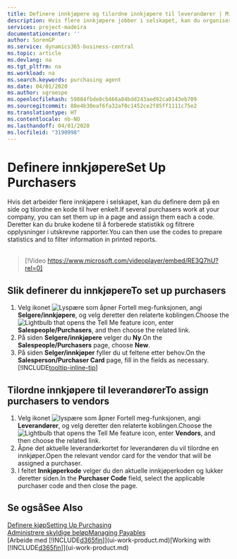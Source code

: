 ```yaml
---
title: Definere innkjøpere og tilordne innkjøpere til leverandører | Microsoft-dokumentasjon
description: Hvis flere innkjøpere jobber i selskapet, kan du organisere dem for statistisk analyse.
services: project-madeira
documentationcenter: ''
author: SorenGP
ms.service: dynamics365-business-central
ms.topic: article
ms.devlang: na
ms.tgt_pltfrm: na
ms.workload: na
ms.search.keywords: purchasing agent
ms.date: 04/01/2020
ms.author: sgroespe
ms.openlocfilehash: 59884fbde8cb466a84bdd243aed92ca0143eb709
ms.sourcegitcommit: 88e4b30eaf6fa32af0c1452ce2f85ff1111c75e2
ms.translationtype: HT
ms.contentlocale: nb-NO
ms.lasthandoff: 04/01/2020
ms.locfileid: "3190998"
---
```

# <a name="set-up-purchasers"></a><span data-ttu-id="7d7da-103">Definere innkjøpere</span><span class="sxs-lookup"><span data-stu-id="7d7da-103">Set Up Purchasers</span></span>
<span data-ttu-id="7d7da-104">Hvis det arbeider flere innkjøpere i selskapet, kan du definere dem på en side og tilordne en kode til hver enkelt.</span><span class="sxs-lookup"><span data-stu-id="7d7da-104">If several purchasers work at your company, you can set them up in a page and assign them each a code.</span></span> <span data-ttu-id="7d7da-105">Deretter kan du bruke kodene til å forberede statistikk og filtrere opplysninger i utskrevne rapporter.</span><span class="sxs-lookup"><span data-stu-id="7d7da-105">You can then use the codes to prepare statistics and to filter information in printed reports.</span></span><br><br>  

> [!Video https://www.microsoft.com/videoplayer/embed/RE3Q7hU?rel=0]

## <a name="to-set-up-purchasers"></a><span data-ttu-id="7d7da-106">Slik definerer du innkjøpere</span><span class="sxs-lookup"><span data-stu-id="7d7da-106">To set up purchasers</span></span>
1. <span data-ttu-id="7d7da-107">Velg ikonet ![Lyspære som åpner Fortell meg-funksjonen](media/ui-search/search_small.png "Fortell hva du vil gjøre"), angi **Selgere/innkjøpere**, og velg deretter den relaterte koblingen.</span><span class="sxs-lookup"><span data-stu-id="7d7da-107">Choose the ![Lightbulb that opens the Tell Me feature](media/ui-search/search_small.png "Tell me what you want to do") icon, enter **Salespeople/Purchasers**, and then choose the related link.</span></span>
2. <span data-ttu-id="7d7da-108">På siden **Selgere/innkjøpere** velger du **Ny**.</span><span class="sxs-lookup"><span data-stu-id="7d7da-108">On the **Salespeople/Purchasers** page, choose **New**.</span></span>
3. <span data-ttu-id="7d7da-109">På siden **Selger/innkjøper** fyller du ut feltene etter behov.</span><span class="sxs-lookup"><span data-stu-id="7d7da-109">On the **Salesperson/Purchaser Card** page, fill in the fields as necessary.</span></span> [!INCLUDE[tooltip-inline-tip](includes/tooltip-inline-tip_md.md)]

## <a name="to-assign-purchasers-to-vendors"></a><span data-ttu-id="7d7da-110">Tilordne innkjøpere til leverandører</span><span class="sxs-lookup"><span data-stu-id="7d7da-110">To assign purchasers to vendors</span></span>
1. <span data-ttu-id="7d7da-111">Velg ikonet ![lyspære som åpner Fortell meg-funksjonen](media/ui-search/search_small.png "Fortell hva du vil gjøre"), angi **Leverandører**, og velg deretter den relaterte koblingen.</span><span class="sxs-lookup"><span data-stu-id="7d7da-111">Choose the ![Lightbulb that opens the Tell Me feature](media/ui-search/search_small.png "Tell me what you want to do") icon, enter **Vendors**, and then choose the related link.</span></span>
2. <span data-ttu-id="7d7da-112">Åpne det aktuelle leverandørkortet for leverandøren du vil tilordne en innkjøper.</span><span class="sxs-lookup"><span data-stu-id="7d7da-112">Open the relevant vendor card for the vendor that will be assigned a purchaser.</span></span>
3. <span data-ttu-id="7d7da-113">I feltet **Innkjøperkode** velger du den aktuelle innkjøperkoden og lukker deretter siden.</span><span class="sxs-lookup"><span data-stu-id="7d7da-113">In the **Purchaser Code** field, select the applicable purchaser code and then close the page.</span></span>

## <a name="see-also"></a><span data-ttu-id="7d7da-114">Se også</span><span class="sxs-lookup"><span data-stu-id="7d7da-114">See Also</span></span>
[<span data-ttu-id="7d7da-115">Definere kjøp</span><span class="sxs-lookup"><span data-stu-id="7d7da-115">Setting Up Purchasing</span></span>](purchasing-setup-purchasing.md)  
[<span data-ttu-id="7d7da-116">Administrere skyldige beløp</span><span class="sxs-lookup"><span data-stu-id="7d7da-116">Managing Payables</span></span>](payables-manage-payables.md)  
<span data-ttu-id="7d7da-117">[Arbeide med [!INCLUDE[d365fin](includes/d365fin_md.md)]](ui-work-product.md)</span><span class="sxs-lookup"><span data-stu-id="7d7da-117">[Working with [!INCLUDE[d365fin](includes/d365fin_md.md)]](ui-work-product.md)</span></span>
